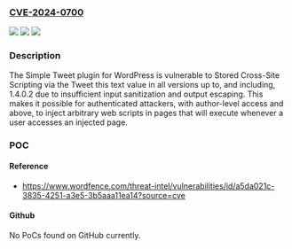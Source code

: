 ### [CVE-2024-0700](https://cve.mitre.org/cgi-bin/cvename.cgi?name=CVE-2024-0700)
![](https://img.shields.io/static/v1?label=Product&message=Simple%20Tweet&color=blue)
![](https://img.shields.io/static/v1?label=Version&message=*%3C%3D%201.4.0.2%20&color=brighgreen)
![](https://img.shields.io/static/v1?label=Vulnerability&message=CWE-79%20Improper%20Neutralization%20of%20Input%20During%20Web%20Page%20Generation%20('Cross-site%20Scripting')&color=brighgreen)

### Description

The Simple Tweet plugin for WordPress is vulnerable to Stored Cross-Site Scripting via the Tweet this text value in all versions up to, and including, 1.4.0.2 due to insufficient input sanitization and output escaping. This makes it possible for authenticated attackers, with author-level access and above, to inject arbitrary web scripts in pages that will execute whenever a user accesses an injected page.

### POC

#### Reference
- https://www.wordfence.com/threat-intel/vulnerabilities/id/a5da021c-3835-4251-a3e5-3b5aaa11ea14?source=cve

#### Github
No PoCs found on GitHub currently.

